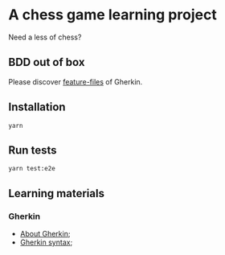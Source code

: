 # A chess game learning project
Need a less of chess?

## BDD out of box
Please discover [feature-files](https://github.com/netstuff/chessless/tree/master/tests/e2e/integration) of Gherkin.

## Installation
`yarn`

## Run tests
`yarn test:e2e`

## Learning materials
### Gherkin
* [About Gherkin](https://habr.com/ru/post/275013/);
* [Gherkin syntax](https://cucumber.io/docs/gherkin/reference/#gherkin-dialect-ru-content);
